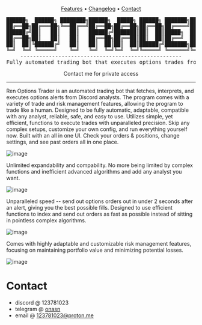 <div align="center">

[Features](https://github.com/8pz/ROTrader?tab=readme-ov-file#features) • [Changelog](https://github.com/8pz/ROTrader/wiki/Changelog) • [Contact](https://github.com/8pz/ROTrader#contact-me)
 
 <pre>
██████╗  ██████╗ ████████╗██████╗  █████╗ ██████╗ ███████╗██████╗ 
██╔══██╗██╔═══██╗╚══██╔══╝██╔══██╗██╔══██╗██╔══██╗██╔════╝██╔══██╗
██████╔╝██║   ██║   ██║   ██████╔╝███████║██║  ██║█████╗  ██████╔╝
██╔══██╗██║   ██║   ██║   ██╔══██╗██╔══██║██║  ██║██╔══╝  ██╔══██╗
██║  ██║╚██████╔╝   ██║   ██║  ██║██║  ██║██████╔╝███████╗██║  ██║
╚═╝  ╚═╝ ╚═════╝    ╚═╝   ╚═╝  ╚═╝╚═╝  ╚═╝╚═════╝ ╚══════╝╚═╝  ╚═╝
---------------------------------------------------
Fully automated trading bot that executes options trades from Discord analyst alerts
</pre>

Contact me for private access

</div>

------

Ren Options Trader is an automated trading bot that fetches, interprets, and executes options alerts from Discord analysts. The program comes with a variety of trade and risk management features, allowing the program to trade like a human. Designed to be fully automatic, adaptable, compatible with any analyst, reliable, safe, and easy to use. Utilizes simple, yet efficient, functions to execute trades with unparalleled precision. Skip any complex setups, customize your own config, and run everything yourself now. Built with an all in one UI. Check your orders & positions, change settings, and see past orders all in one place.
 
![image](https://github.com/8pz/ROTrader/assets/70970973/c7c79156-e0db-4f74-b948-f3697043a815)

Unlimited expandability and compability. No more being limited by complex functions and inefficient advanced algorithms and add any analyst you want.

![image](https://github.com/8pz/ROTrader/assets/70970973/574c3594-beab-4cb6-a2d1-73dcabfae3f1)

Unparalleled speed -- send out options orders out in under 2 seconds after an alert, giving you the best possible fills. Designed to use efficient functions to index and send out orders as fast as possible instead of sitting in pointless complex algorithms.
  
![image](https://github.com/8pz/ROTrader/assets/70970973/60c8f2cb-5b9a-4142-90b2-c3125ab222d1)

Comes with highly adaptable and customizable risk management features, focusing on maintaining portfolio value and minimizing potential losses.

![image](https://github.com/8pz/ROTrader/assets/70970973/f1582560-c435-4d04-bb19-4314ba89e10c)

# Contact

- discord @ 123781023
- telegram @ [onasn](https://t.me/onasn)
- email @ 123781023@proton.me
